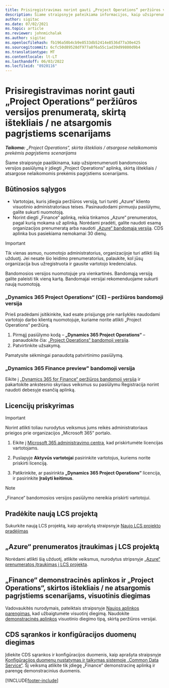 ```yaml
---
title: Prisiregistravimas norint gauti „Project Operations“ peržiūros versijos prenumeratą, skirtą ištekliais / ne atsargomis pagrįstiems scenarijams
description: Šiame straipsnyje pateikiama informacijos, kaip užsiprenumeruoti ir įdiegti „Project Operations“, skirtą ištekliais / ne atsargomis pagrįstiems scenarijams.
author: sigitac
ms.date: 07/02/2021
ms.topic: article
ms.reviewer: johnmichalak
ms.author: sigitac
ms.openlocfilehash: fb196a50b4cb9e8533db52414e8536d77a30e425
ms.sourcegitcommit: 6cfc50d89528df977a8f6a55c1ad39d99800d9b4
ms.translationtype: MT
ms.contentlocale: lt-LT
ms.lasthandoff: 06/03/2022
ms.locfileid: "8920116"
---
```

# <a name="sign-up-for-project-operations-preview-subscriptions-for-resource-non-stocked-scenarios"></a>Prisiregistravimas norint gauti „Project Operations“ peržiūros versijos prenumeratą, skirtą ištekliais / ne atsargomis pagrįstiems scenarijams

_**Taikoma:** „Project Operations“, skirta ištekliais / atsargose nelaikomomis prekėmis pagrįstiems scenarijams_



Šiame straipsnyje paaiškinama, kaip užsiprenumeruoti bandomosios versijos pasiūlymą ir įdiegti „Project Operations“ aplinką, skirtą ištekliais / atsargose nelaikomomis prekėmis pagrįstiems scenarijams.

## <a name="prerequisites"></a>Būtinosios sąlygos
- Vartotojas, kuris įdiegia peržiūros versiją, turi turėti „Azure“ kliento visuotinio administratoriaus teises. Pasinaudodami pirmuoju pasiūlymu, galite sukurti nuomotoją. 
- Norint diegti „Finance“ aplinką, reikia tinkamos „Azure“ prenumeratos, pagal kurią mokama už aplinką. Norėdami pradėti, galite naudoti esamą organizacijos prenumeratą arba naudoti [„Azure“ bandomąją versiją](https://azure.microsoft.com/free/). CDS aplinka bus pasiekiama nemokamai 30 dienų.

> [!IMPORTANT]
> Tik vienas asmuo, nuomotojo administratorius, organizacijoje turi atlikti šią užduotį. Jei nesate šio leidimo prenumeratorius, palaukite, kol jūsų organizacija bus užregistruota ir gausite vartotojo kredencialus.
> 
> Bandomosios versijos nuomotojuje yra vienkartinės. Bandomąją versiją galite paleisti tik vieną kartą. Bandomajai versijai rekomenduojame sukurti naują nuomotoją.


### <a name="dynamics-365-project-operations-ce---preview-trial"></a>„Dynamics 365 Project Operations“ (CE) – peržiūros bandomoji versija 

Prieš pradėdami įsitikinkite, kad esate prisijungę prie naršyklės naudodami vartotojo darbo klientą nuomotojuje, kuriame norite atlikti „Project Operations“ peržiūrą.

1. Pirmąjį pasiūlymo kodą – **„Dynamics 365 Project Operations“** – panaudokite čia: [„Project Operations“ bandomoji versija](https://aka.ms/try-po).
2. Patvirtinkite užsakymą.

  Pamatysite sėkmingai panaudotą patvirtinimo pasiūlymą.

### <a name="dynamics-365-finance-preview-trial"></a>„Dynamics 365 Finance preview" bandomoji versija

Eikite į [„Dynamics 365 for Finance“ peržiūros bandomoji versija](https://aka.ms/trypoche) ir pakartokite ankstesnio skyriaus veiksmus su pasiūlymu Registracija norint naudoti debesyje esančią aplinką.  

## <a name="assign-licenses"></a>Licencijų priskyrimas

> [!IMPORTANT]
> Norint atlikti toliau nurodytus veiksmus jums reikės administratoriaus prieigos prie organizacijos „Microsoft 365“ portalo.

1. Eikite į [Microsoft 365 administravimo centrą](https://portal.office.com/), kad priskirtumėte licencijas vartotojams.

2. Puslapyje **Aktyvūs vartotojai** pasirinkite vartotojus, kuriems norite priskirti licenciją.

3. Patikrinkite, ar pasirinkta **„Dynamics 365 Project Operations“** licencija, ir pasirinkite **Įrašyti keitimus**.

> [!NOTE]
> „Finance“ bandomosios versijos pasiūlymo nereikia priskirti vartotojui.

## <a name="start-a-new-project-in-lcs"></a>Pradėkite naują LCS projektą

Sukurkite naują LCS projektą, kaip aprašytą straipsnyje [Naujo LCS projekto pradėjimas](create-lcs-project.md)

## <a name="add-an-azure-subscription-to-an-lcs-project"></a>„Azure“ prenumeratos įtraukimas į LCS projektą

Norėdami atlikti šią užduotį, atlikite veiksmus, nurodytus stripsnyje [„Azure“ prenumeratos įtraukimas į LCS projektą](resource-add-azure-subscription-lcs-project.md).

## <a name="deploy-finance-demo-environment-with-project-operations-for-resourcenon-stocked-scenarios"></a>„Finance“ demonstracinės aplinkos ir „Project Operations“, skirtos ištekliais / ne atsargomis pagrįstiems scenarijams, visuotinis diegimas

Vadovaukitės nurodymais, pateiktais straipsnyje [Naujos aplinkos parengimas](resource-provision-new-environment.md), kad užbaigtumėte visuotinį diegimą. Naudokite [demonstracinės aplinkos](/dynamics365/fin-ops-core/dev-itpro/deployment/deploy-demo-environment) visuotinio diegimo tipą, skirtą peržiūros versijai. 

## <a name="install-cds-setup-and-configuration-data"></a>CDS sąrankos ir konfigūracijos duomenų diegimas

Įdiekite CDS sąrankos ir konfigūracijos duomenis, kaip aprašyta straipsnyje [Konfigūracijos duomenų nustatymas ir taikymas sistemoje „Common Data Service“](resource-apply-pro-setup-config-data.md).
Šį veiksmą atlikite tik įdiegę „Finance“ demonstracinę aplinką ir parengę demonstracinius duomenis.


[!INCLUDE[footer-include](../includes/footer-banner.md)]
